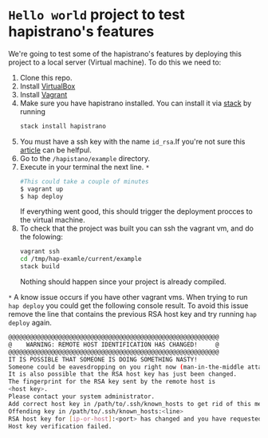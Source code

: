 # `Hello world` project to test hapistrano's features

We're going to test some of the hapistrano's features by deploying this project to a local server (Virtual machine).
To do this we need to:

1. Clone this repo.
2. Install [VirtualBox][virtualbox]
3. Install [Vagrant][vagrant]
4. Make sure you have hapistrano installed. You can install it via [stack] by running
    ```bash
    stack install hapistrano
    ```
5. You must have a ssh key with the name `id_rsa`.If you're not sure this [article][ssh] can be helfpul.
6. Go to the `/hapistano/example` directory.
7. Execute in your terminal the next line. `*`
    ```bash
    #This could take a couple of minutes
    $ vagrant up
    $ hap deploy
    ```
    If everything went good, this should trigger the deployment procces to the virtual machine.
8. To check that the project was built you can ssh the vagrant vm, and do the folowing:
    ```bash
    vagrant ssh
    cd /tmp/hap-examle/current/example
   stack build
   ```
   Nothing should happen since your project is already compiled.

`*` A know issue occurs if you have other vagrant vms. When trying to run `hap deploy` you could get the following console result. To avoid this issue remove the line that contains the previous RSA host key and try running `hap deploy` again.

```bash
@@@@@@@@@@@@@@@@@@@@@@@@@@@@@@@@@@@@@@@@@@@@@@@@@@@@@@@@@@@
@    WARNING: REMOTE HOST IDENTIFICATION HAS CHANGED!     @
@@@@@@@@@@@@@@@@@@@@@@@@@@@@@@@@@@@@@@@@@@@@@@@@@@@@@@@@@@@
IT IS POSSIBLE THAT SOMEONE IS DOING SOMETHING NASTY!
Someone could be eavesdropping on you right now (man-in-the-middle attack)!
It is also possible that the RSA host key has just been changed.
The fingerprint for the RSA key sent by the remote host is
<host key>.
Please contact your system administrator.
Add correct host key in /path/to/.ssh/known_hosts to get rid of this message.
Offending key in /path/to/.ssh/known_hosts:<line>
RSA host key for [ip-or-host]:<port> has changed and you have requested strict checking.
Host key verification failed.
```

[virtualbox]: https://www.virtualbox.org/wiki/Downloads
[vagrant]: https://www.vagrantup.com/docs/installation
[ssh]: https://docs.github.com/en/github/authenticating-to-github/checking-for-existing-ssh-keys
[stack]: https://docs.haskellstack.org/en/stable/README/
